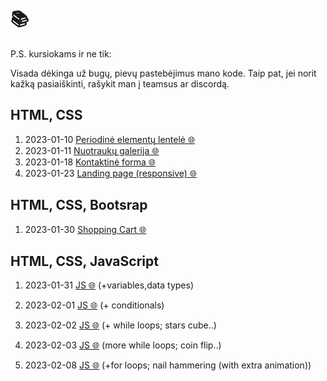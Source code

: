 # 📚

P.S. kursiokams ir ne tik:

Visada dėkinga už bugų, pievų pastebėjimus mano kode.
Taip pat, jei norit kažką pasiaiškinti, rašykit man į teamsus ar discordą.

## HTML, CSS

1. 2023-01-10 [Periodinė elementų lentelė 🌐](https://htmlpreview.github.io/?https://github.com/codevivi/BIT_JS-2023-01-09_homeworks/blob/master/2023-01-10_html-periodine-elementu-lentele/index.html)
2. 2023-01-11 [Nuotraukų galerija 🌐](https://htmlpreview.github.io/?https://github.com/codevivi/BIT_JS-2023-01-09_homeworks/blob/master/2023-01-11_nuotrauku-galerija/index.html)
3. 2023-01-18 [Kontaktinė forma 🌐](https://htmlpreview.github.io/?https://github.com/codevivi/BIT_JS-2023-01-09_homeworks/blob/master/2023-01-18_kontaktine-forma/index.html)
4. 2023-01-23 [Landing page (responsive) 🌐](https://htmlpreview.github.io/?https://github.com/codevivi/BIT_JS-2023-01-09_homeworks/blob/master/2023-01-23_landing-page/index.html)

## HTML, CSS, **Bootsrap**

1. 2023-01-30 [Shopping Cart 🌐](https://htmlpreview.github.io/?https://github.com/codevivi/BIT_JS-2023-01-09_homeworks/blob/master/2023-01-30_shopping-cart/index.html)

## HTML, CSS, **JavaScript**

1. 2023-01-31 [JS 🌐](https://htmlpreview.github.io/?https://github.com/codevivi/BIT_JS-2023-01-09_homeworks/blob/master/2023-01-31_JS/index.html)
   (+variables,data types)

2. 2023-02-01 [JS 🌐](https://htmlpreview.github.io/?https://github.com/codevivi/BIT_JS-2023-01-09_homeworks/blob/master/2023-02-01_JS/index.html)
   (+ conditionals)

3. 2023-02-02 [JS 🌐](https://htmlpreview.github.io/?https://github.com/codevivi/BIT_JS-2023-01-09_homeworks/blob/master/2023-02-02_JS/index.html)
   (+ while loops; stars cube..)

4. 2023-02-03 [JS 🌐](https://htmlpreview.github.io/?https://github.com/codevivi/BIT_JS-2023-01-09_homeworks/blob/master/2023-02-03_JS/index.html)
   (more while loops; coin flip..)

5. 2023-02-08 [JS 🌐](https://htmlpreview.github.io/?https://github.com/codevivi/BIT_JS-2023-01-09_homeworks/blob/master/2023-02-08_JS/index.html)
   (+for loops; nail hammering (with extra animation))

